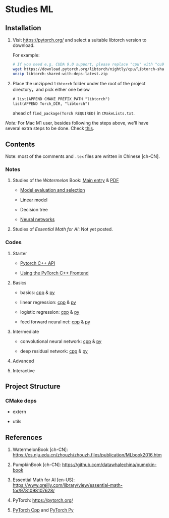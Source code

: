 # Studies ML

## Installation

1. Visit <https://pytorch.org/> and select a suitable libtorch version to download.

    For example:

    ```sh
    # If you need e.g. CUDA 9.0 support, please replace "cpu" with "cu90" in the URL below.
    wget https://download.pytorch.org/libtorch/nightly/cpu/libtorch-shared-with-deps-latest.zip
    unzip libtorch-shared-with-deps-latest.zip
    ```

1. Place the unzipped `libtorch` folder under the root of the project directory，and pick either one below

    ```txt
    # list(APPEND CMAKE_PREFIX_PATH "libtorch")
    list(APPEND Torch_DIR, "libtorch")
    ```

    ahead of `find_package(Torch REQUIRED)` in `CMakeLists.txt`.

*Note:* For Mac M1 user, besides following the steps above, we'll have several extra steps to be done. Check [this](./mac_m1_build.md).

## Contents

Note: most of the comments and `.tex` files are written in Chinese [ch-CN].

### Notes

1. Studies of the *Watermelon* Book: [Main entry](./notes-watermelon.tex) & [PDF](./out/notes-watermelon.pdf)

    - [Model evaluation and selection](./notes-watermelon/model_evaluation_and_selection.tex)

    - [Linear model](./notes-watermelon/linear_model.tex)

    - Decision tree

    - [Neural networks](./notes-watermelon/neural_networks.tex)

1. Studies of *Essential Math for AI*: Not yet posted.

### Codes

1. Starter

    - [Pytorch C++ API](./starter/introduction.cpp)

    - [Using the PyTorch C++ Frontend](./starter/using_cpp_frontend.cpp)

1. Basics

    - basics: [cpp](./basics/basics.cpp) & [py](./basics/basics.py)

    - linear regression: [cpp](./basics/linear_regression.cpp) & [py](./basics/linear_regression.py)

    - logistic regression: [cpp](./basics//logistic_regression.cpp) & [py](./basics/logistic_regression.cpp)

    - feed forward neural net: [cpp](./basics/feed_forward_neural_network.cpp) & [py](./basics/feed_forward_neural_network.py)

1. Intermediate

    - convolutional neural network: [cpp](./intermediate/convolutional_neural_network/convolutional_neural_network.cpp) & [py](./intermediate/convolutional_neural_network/convolutional_neural_network.py)

    - deep residual network: [cpp](./intermediate/deep_residual_network/deep_residual_network.cpp) & [py](./intermediate/deep_residual_network/deep_residual_network.py)

1. Advanced

1. Interactive

## Project Structure

### CMake deps

- extern

- utils

## References

1. WatermelonBook [ch-CN]: <https://cs.nju.edu.cn/zhouzh/zhouzh.files/publication/MLbook2016.htm>

1. PumpkinBook [ch-CN]: <https://github.com/datawhalechina/pumpkin-book>

1. Essential Math for AI [en-US]: <https://www.oreilly.com/library/view/essential-math-for/9781098107628/>

1. PyTorch: <https://pytorch.org/>

1. [PyTorch Cpp](https://github.com/prabhuomkar/pytorch-cpp) and [PyTorch Py](https://github.com/yunjey/pytorch-tutorial)
